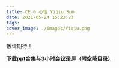 ```yaml
---
title: CE & 心理 Yiqiu Sun
date: 2021-05-24 15:23:23
tags:
cover_image: ./images/Yiqiu.png
---
```

敬请期待！

**[下载ppt合集与3小时会议录屏（附空降目录）](https://jbox.sjtu.edu.cn/l/UFFRp6)**
